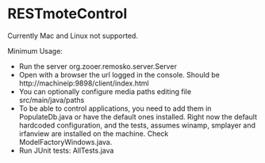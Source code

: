 RESTmoteControl
===============

Currently Mac and Linux not supported.

Minimum Usage:

- Run the server org.zooer.remosko.server.Server
- Open with a browser the url logged in the console. Should be http://machineip:9898/client/index.html
- You can optionally configure media paths editing file src/main/java/paths
- To be able to control applications, you need to add them in PopulateDb.java or have the default ones installed. Right now the default hardcoded configuration, and the tests, assumes winamp, smplayer and irfanview are installed on the machine. Check ModelFactoryWindows.java.
- Run JUnit tests: AllTests.java 